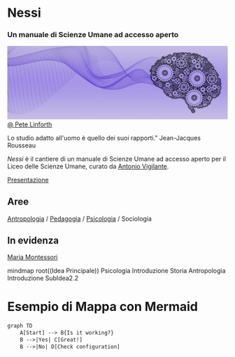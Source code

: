 <link rel="stylesheet" href="style.css">


# Nessi 

### Un manuale di Scienze Umane ad accesso aperto

![](immagini/brain-5274019_1280.jpg)
[@ Pete Linforth](https://pixabay.com/it//?utm_source=link-attribution&utm_medium=referral&utm_campaign=image&utm_content=5274019)


    
<div class="callout">
Lo studio adatto all'uomo è quello dei suoi rapporti." Jean-Jacques Rousseau
</div>

_Nessi_ è il cantiere di un manuale di Scienze Umane ad accesso aperto per il Liceo delle Scienze Umane, curato da [Antonio Vigilante](autore.md).

[Presentazione](presentazione.md)

## Aree

[Antropologia](antropologia/index.md) / [Pedagogia](pedagogia/index.md) / [Psicologia](psicologia/index.md) / Sociologia  

## In evidenza

[Maria Montessori](psicologia/montessori.md)


mindmap
  root((Idea Principale))
    Psicologia 
      Introduzione 
      Storia 
    Antropologia 
      Introduzione 
      SubIdea2.2




# Esempio di Mappa con Mermaid

```mermaid
graph TD
    A[Start] --> B{Is it working?}
    B -->|Yes| C[Great!]
    B -->|No| D[Check configuration]



